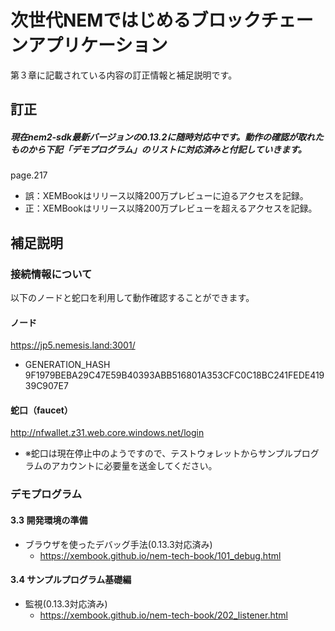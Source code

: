 # 次世代NEMではじめるブロックチェーンアプリケーション
第３章に記載されている内容の訂正情報と補足説明です。

## 訂正

##### 現在nem2-sdk最新バージョンの0.13.2に随時対応中です。動作の確認が取れたものから下記「デモプログラム」のリストに対応済みと付記していきます。

page.217 
- 誤：XEMBookはリリース以降200万プレビューに迫るアクセスを記録。
- 正：XEMBookはリリース以降200万プレビューを超えるアクセスを記録。

## 補足説明

### 接続情報について

以下のノードと蛇口を利用して動作確認することができます。

#### ノード
https://jp5.nemesis.land:3001/
- GENERATION_HASH 9F1979BEBA29C47E59B40393ABB516801A353CFC0C18BC241FEDE41939C907E7


#### 蛇口（faucet） 
http://nfwallet.z31.web.core.windows.net/login
- ※蛇口は現在停止中のようですので、テストウォレットからサンプルプログラムのアカウントに必要量を送金してください。


### デモプログラム
#### 3.3 開発環境の準備

- ブラウザを使ったデバッグ手法(0.13.3対応済み)
  - https://xembook.github.io/nem-tech-book/101_debug.html

#### 3.4 サンプルプログラム基礎編

- 監視(0.13.3対応済み)
  - https://xembook.github.io/nem-tech-book/202_listener.html
  
